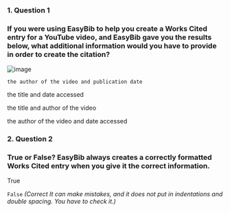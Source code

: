 ### 1. Question 1
### If you were using EasyBib to help you create a Works Cited entry for a YouTube video, and EasyBib gave you the results below, what additional information would you have to provide in order to create the citation?

![image](https://github.com/user-attachments/assets/4f40f701-5df2-46f9-b9ae-3e83365b46ef)


``the author of the video and publication date``



the title and date accessed



the title and author of the video



the author of the video and date accessed

### 2. Question 2
### True or False? EasyBib always creates a correctly formatted Works Cited entry when you give it the correct information.


True



``False``
_(Correct
It can make mistakes, and it does not put in indentations and double spacing. You have to check it.)_
